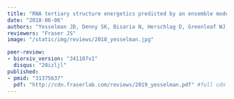 ```yaml
---
title: "RNA tertiary structure energetics predicted by an ensemble model of the RNA double helix"
date: "2018-06-06"
authors: "Yesselman JD, Denny SK, Bisaria N, Herschlag D, Greenleaf WJ, Das R"
reviewers: "Fraser JS"
image: "/static/img/reviews/2018_yesselman.jpg"

peer-review:
- biorxiv_version: "341107v1"
  disqus: "20izljl"
published:
- pmid: "31375637"
  pdf: "http://cdn.fraserlab.com/reviews/2019_yesselman.pdf" #full cdn link
---
```

